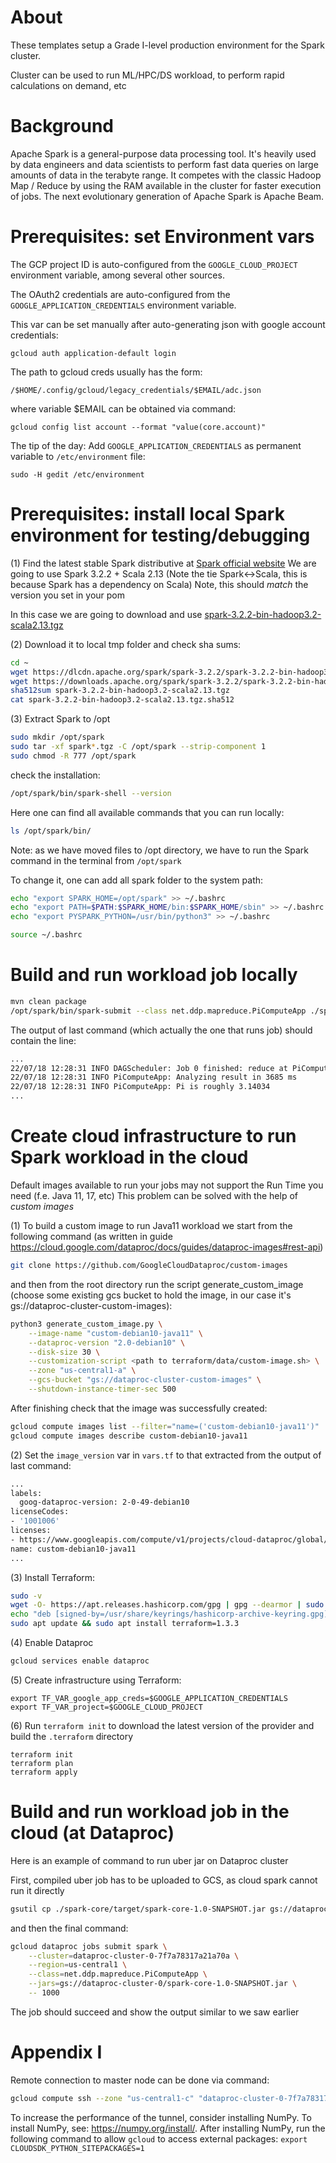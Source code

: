 # About

These templates setup a Grade I-level production environment for the Spark cluster.

Cluster can be used to run ML/HPC/DS workload, to perform rapid calculations on demand, etc

# Background

Apache Spark is a general-purpose data processing tool. 
It's heavily used by data engineers and data scientists to perform fast data queries on large amounts of data in the terabyte range. 
It competes with the classic Hadoop Map / Reduce by using the RAM available in the cluster for faster execution of jobs. 
The next evolutionary generation of Apache Spark is Apache Beam.


# Prerequisites: set Environment vars

The GCP project ID is auto-configured from the `GOOGLE_CLOUD_PROJECT` environment variable, among several other sources. 

The OAuth2 credentials are auto-configured from the `GOOGLE_APPLICATION_CREDENTIALS` environment variable.

This var can be set manually after auto-generating json with google account credentials:

```
gcloud auth application-default login
```


The path to gcloud creds usually has the form:

```
/$HOME/.config/gcloud/legacy_credentials/$EMAIL/adc.json
```

where variable $EMAIL can be obtained via command:

```
gcloud config list account --format "value(core.account)"
```

The tip of the day: 
Add `GOOGLE_APPLICATION_CREDENTIALS` as permanent variable to `/etc/environment` file:

```
sudo -H gedit /etc/environment
```

# Prerequisites: install local Spark environment for testing/debugging

(1) Find the latest stable Spark distributive at [Spark official website](https://spark.apache.org/downloads.html)
We are going to use Spark 3.2.2 + Scala 2.13 (Note the tie Spark<->Scala, this is because Spark has a dependency on Scala)
Note, this should _match_ the version you set in your pom

In this case we are going to download and use 
[spark-3.2.2-bin-hadoop3.2-scala2.13.tgz](https://www.apache.org/dyn/closer.lua/spark/spark-3.2.2/spark-3.2.2-bin-hadoop3.2-scala2.13.tgz)

(2) Download it to local tmp folder and check sha sums:

```bash
cd ~
wget https://dlcdn.apache.org/spark/spark-3.2.2/spark-3.2.2-bin-hadoop3.2-scala2.13.tgz
wget https://downloads.apache.org/spark/spark-3.2.2/spark-3.2.2-bin-hadoop3.2-scala2.13.tgz.sha512
sha512sum spark-3.2.2-bin-hadoop3.2-scala2.13.tgz
cat spark-3.2.2-bin-hadoop3.2-scala2.13.tgz.sha512
```

(3) Extract Spark to /opt

```bash
sudo mkdir /opt/spark
sudo tar -xf spark*.tgz -C /opt/spark --strip-component 1
sudo chmod -R 777 /opt/spark
```

check the installation:

```bash
/opt/spark/bin/spark-shell --version
```

Here one can find all available commands that you can run locally: 

```bash
ls /opt/spark/bin/
``` 

Note: as we have moved files to /opt directory, we have to run the Spark command in the terminal from `/opt/spark`

To change it, one can add all spark folder to the system path:

```bash
echo "export SPARK_HOME=/opt/spark" >> ~/.bashrc
echo "export PATH=$PATH:$SPARK_HOME/bin:$SPARK_HOME/sbin" >> ~/.bashrc
echo "export PYSPARK_PYTHON=/usr/bin/python3" >> ~/.bashrc

source ~/.bashrc
```

# Build and run workload job locally

```bash
mvn clean package
/opt/spark/bin/spark-submit --class net.ddp.mapreduce.PiComputeApp ./spark-core/target/spark-core-1.0-SNAPSHOT.jar
```
The output of last command (which actually the one that runs job) should contain the line:

```bash
...
22/07/18 12:28:31 INFO DAGScheduler: Job 0 finished: reduce at PiComputeApp.java:93, took 1.640840 s
22/07/18 12:28:31 INFO PiComputeApp: Analyzing result in 3685 ms
22/07/18 12:28:31 INFO PiComputeApp: Pi is roughly 3.14034
...
```

# Create cloud infrastructure to run Spark workload in the cloud

Default images available to run your jobs may not support the Run Time you need (f.e. Java 11, 17, etc)
This problem can be solved with the help of _custom images_

(1) To build a custom image to run Java11 workload we start from the following command
(as written in guide https://cloud.google.com/dataproc/docs/guides/dataproc-images#rest-api)

```bash
git clone https://github.com/GoogleCloudDataproc/custom-images
```

and then from the root directory run the script generate_custom_image (choose some existing gcs bucket to hold the image, 
in our case it's gs://dataproc-cluster-custom-images):

```bash
python3 generate_custom_image.py \
    --image-name "custom-debian10-java11" \
    --dataproc-version "2.0-debian10" \
    --disk-size 30 \
    --customization-script <path to terraform/data/custom-image.sh> \
    --zone "us-central1-a" \
    --gcs-bucket "gs://dataproc-cluster-custom-images" \
    --shutdown-instance-timer-sec 500
```
After finishing check that the image  was successfully created:

```bash
gcloud compute images list --filter="name=('custom-debian10-java11')"
gcloud compute images describe custom-debian10-java11
```

(2) Set the `image_version` var in `vars.tf` to that extracted from the output of last command:

```bash
...
labels:
  goog-dataproc-version: 2-0-49-debian10
licenseCodes:
- '1001006'
licenses:
- https://www.googleapis.com/compute/v1/projects/cloud-dataproc/global/licenses/dataproc
name: custom-debian10-java11
...
```

(3) Install Terraform:

```bash
sudo -v
wget -O- https://apt.releases.hashicorp.com/gpg | gpg --dearmor | sudo tee /usr/share/keyrings/hashicorp-archive-keyring.gpg
echo "deb [signed-by=/usr/share/keyrings/hashicorp-archive-keyring.gpg] https://apt.releases.hashicorp.com $(lsb_release -cs) main" | sudo tee /etc/apt/sources.list.d/hashicorp.list
sudo apt update && sudo apt install terraform=1.3.3
```

(4) Enable Dataproc

```bash
gcloud services enable dataproc
```

(5) Create infrastructure using Terraform:

```
export TF_VAR_google_app_creds=$GOOGLE_APPLICATION_CREDENTIALS
export TF_VAR_project=$GOOGLE_CLOUD_PROJECT
```
(6) Run `terraform init` to download the latest version of the provider and build the `.terraform` directory

```
terraform init
terraform plan
terraform apply
```
# Build and run workload job in the cloud (at Dataproc)

Here is an example of command to run uber jar on Dataproc cluster

First, compiled uber job has to be uploaded to GCS, as cloud spark cannot run it directly

```bash
gsutil cp ./spark-core/target/spark-core-1.0-SNAPSHOT.jar gs://dataproc-cluster-0/spark-core-1.0-SNAPSHOT.jar
```

and then the final command:

```bash
gcloud dataproc jobs submit spark \
    --cluster=dataproc-cluster-0-7f7a78317a21a70a \
    --region=us-central1 \
    --class=net.ddp.mapreduce.PiComputeApp \
    --jars=gs://dataproc-cluster-0/spark-core-1.0-SNAPSHOT.jar \
    -- 1000
```

The job should succeed and show the output similar to we saw earlier

# Appendix I

Remote connection to master node can be done via command:


```bash
gcloud compute ssh --zone "us-central1-c" "dataproc-cluster-0-7f7a78317a21a70a-m"  --tunnel-through-iap --project <project name>
```

To increase the performance of the tunnel, consider installing NumPy. To install NumPy, see: https://numpy.org/install/.
After installing NumPy, run the following command to allow `gcloud` to access  external packages: `export CLOUDSDK_PYTHON_SITEPACKAGES=1`